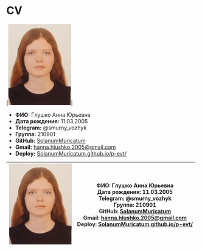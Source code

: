 # CV
|![](https://github.com/SolanumMuricatum/p-evt/blob/main/me.jpg)|

+ **ФИО:** Глушко Анна Юрьевна
+ **Дата рождения:** 11.03.2005
+ **Telegram:** @smurny_vozhyk
+ **Группа:** 210901
+ **GitHub:** [SolanumMuricatum](https://github.com/SolanumMuricatum/ "Перейти по ссылке")
+ **Gmail:** [hanna.hlushko.2005@gmail.com](hanna.hlushko.2005@gmail.com "Скопировать") 
+ **Deploy:** [SolanumMuricatum.github.io/p-evt/](https://solanummuricatum.github.io/p-evt/ "Перейти по ссылке")

|![](https://github.com/SolanumMuricatum/p-evt/blob/main/me.jpg)| **ФИО:** Глушко Анна Юрьевна <br> **Дата рождения:** 11.03.2005 <br> **Telegram:** @smurny_vozhyk <br> **Группа:** 210901 <br> **GitHub:** [SolanumMuricatum](https://github.com/SolanumMuricatum/ "Перейти по ссылке") <br> **Gmail:** [hanna.hlushko.2005@gmail.com](hanna.hlushko.2005@gmail.com "Скопировать") <br> **Deploy:** [SolanumMuricatum.github.io/p-evt/](https://solanummuricatum.github.io/p-evt/ "Перейти по ссылке") |
|---------------------------------------|-----------------|
